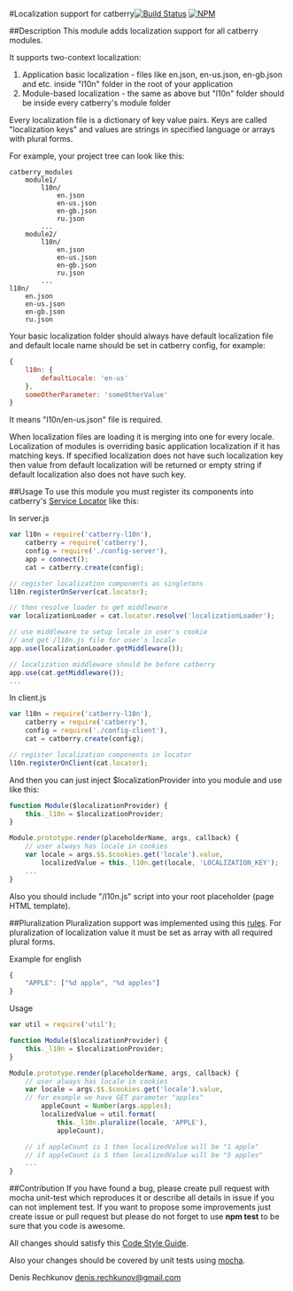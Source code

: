 #Localization support for catberry[![Build Status](https://travis-ci.org/pragmadash/catberry-l10n.png?branch=master)](https://travis-ci.org/pragmadash/catberry-l10n)
[![NPM](https://nodei.co/npm/catberry-l10n.png)](https://nodei.co/npm/catberry-l10n/)

##Description
This module adds localization support for all catberry modules.

It supports two-context localization:
 1. Application basic localization - files like en.json, en-us.json, en-gb.json and etc. inside "l10n" folder in the root of your application
 2. Module-based localization - the same as above but "l10n" folder should be inside every catberry's module folder

Every localization file is a dictionary of key value pairs. Keys are called "localization keys" and values are strings in specified language or arrays with plural forms.

For example, your project tree can look like this:

```
catberry_modules
	module1/
		l10n/
			en.json
			en-us.json
			en-gb.json
			ru.json
		...
	module2/
		l10n/
			en.json
			en-us.json
			en-gb.json
			ru.json
		...
l10n/
	en.json
	en-us.json
	en-gb.json
	ru.json
```

Your basic localization folder should always have default localization file and default locale name should be set in catberry config, for example:

```javascript
{
	l10n: {
		defaultLocale: 'en-us'
	},
	someOtherParameter: 'someOtherValue'
}
```
It means "l10n/en-us.json" file is required.

When localization files are loading it is merging into one for every locale. Localization of modules is overriding basic application localization if it has matching keys.
If specified localization does not have such localization key then value from default localization will be returned or empty string if default localization also does not have such key.

##Usage
To use this module you must register its components into catberry's [Service Locator](https://github.com/pragmadash/catberry-locator) like this:

In server.js

```javascript
var l10n = require('catberry-l10n'),
	catberry = require('catberry'),
	config = require('./config-server'),
	app = connect();
	cat = catberry.create(config);

// register localization components as singletons
l10n.registerOnServer(cat.locator);

// then resolve loader to get middleware
var localizationLoader = cat.locator.resolve('localizationLoader');

// use middleware to setup locale in user's cookie
// and get /l10n.js file for user's locale
app.use(localizationLoader.getMiddleware());

// localization middleware should be before catberry
app.use(cat.getMiddleware());
...
```

In client.js

```javascript
var l10n = require('catberry-l10n'),
	catberry = require('catberry'),
	config = require('./config-client'),
	cat = catberry.create(config);

// register localization components in locator
l10n.registerOnClient(cat.locator);

```

And then you can just inject $localizationProvider into you module and use like this:

```javascript
function Module($localizationProvider) {
	this._l10n = $localizationProvider;
}

Module.prototype.render(placeholderName, args, callback) {
	// user always has locale in cookies
	var locale = args.$$.$cookies.get('locale').value,
		localizedValue = this._l10n.get(locale, 'LOCALIZATION_KEY');
	...
}
```

Also you should include "/l10n.js" script into your root placeholder (page HTML template).

##Pluralization
Pluralization support was implemented using this [rules](https://github.com/translate/l10n-guide/blob/master/docs/l10n/pluralforms.rst).
For pluralization of localization value it must be set as array with all required plural forms.

Example for english
```javascript
{
	"APPLE": ["%d apple", "%d apples"]
}
```

Usage
```javascript
var util = require('util');

function Module($localizationProvider) {
	this._l10n = $localizationProvider;
}

Module.prototype.render(placeholderName, args, callback) {
	// user always has locale in cookies
	var locale = args.$$.$cookies.get('locale').value,
	// for example we have GET parameter "apples"
		appleCount = Number(args.apples);
		localizedValue = util.format(
			this._l10n.pluralize(locale, 'APPLE'),
			appleCount);

	// if appleCount is 1 then localizedValue will be "1 apple"
	// if appleCount is 5 then localizedValue will be "5 apples"
	...
}
```

##Contribution
If you have found a bug, please create pull request with mocha unit-test which reproduces it or describe all details in issue if you can not implement test.
If you want to propose some improvements just create issue or pull request but please do not forget to use **npm test** to be sure that you code is awesome.

All changes should satisfy this [Code Style Guide](https://github.com/pragmadash/catberry/blob/master/docs/code-style.md).

Also your changes should be covered by unit tests using [mocha](https://www.npmjs.org/package/mocha).

Denis Rechkunov <denis.rechkunov@gmail.com>
